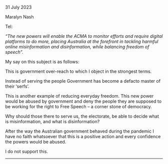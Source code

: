 31 July 2023

Maralyn Nash

Tel:

_“The new powers will enable the ACMA to monitor efforts and require digital platforms to_
_do more, placing Australia at the forefront in tackling harmful online misinformation and_
_disinformation, while balancing freedom of speech”._

My say on this subject is as follows:

This is government over-reach to which I object in the strongest terms.

Instead of serving the people Government has become a defacto master of their ‘serfs’.

This is another example of reducing everyday freedom. This new power would be abused by
government and deny the people they are supposed to be working for the right to Free Speech –
a corner stone of democracy.

Why should those there to serve us, the electorate, be able to decide what is misinformation,
and what is disinformation?

After the way the Australian government behaved during the pandemic I have no faith
whatsoever that this is a positive action and every confidence the powers would be abused.

I do not support this.


-----


